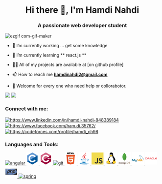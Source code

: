 <h1 align="center">Hi there 👋, I'm Hamdi Nahdi</h1>
<h3 align="center">A passionate web developer student</h3>

![ezgif com-gif-maker](https://user-images.githubusercontent.com/64764935/125171923-1dca6400-e1b7-11eb-8605-6a8daf8d87b7.gif)


- 🔭 I’m currently working ... get some knowledge

- 🌱 I’m currently learning ** react.js **                                                                                                                    

- 👨‍💻 All of my projects are available at [on github profile]            

- 📫 How to reach me **hamdinahdi2@gmail.com**

- 🤝 Welcome for every one who need help or collorabotor.

<img src="https://github-readme-stats.vercel.app/api?username=hamdinh98&&show_icons=true&title_color=ffffff&icon_color=bb2acf&text_color=daf7dc&bg_color=151515">     <img src="https://github-readme-stats.vercel.app/api/top-langs/?username=hamdinh98&langs_count=5&theme=tokyonight">




<h3 align="left">Connect with me:</h3>
<p align="left">
<a href="https://linkedin.com/in/https://www.linkedin.com/in/hamdi-nahdi-848389184" target="blank"><img align="center" src="https://raw.githubusercontent.com/rahuldkjain/github-profile-readme-generator/master/src/images/icons/Social/linked-in-alt.svg" alt="https://www.linkedin.com/in/hamdi-nahdi-848389184" height="30" width="40" /></a>
<a href="https://www.facebook.com/ham.di.35762/" target="blank"><img align="center" src="https://raw.githubusercontent.com/rahuldkjain/github-profile-readme-generator/master/src/images/icons/Social/facebook.svg" alt="https://www.facebook.com/ham.di.35762/" height="30" width="40" /></a>
<a href="https://codeforces.com/profile/https://codeforces.com/profile/hamdi_nh98" target="blank"><img align="center" src="https://cdn.jsdelivr.net/npm/simple-icons@3.0.1/icons/codeforces.svg" alt="https://codeforces.com/profile/hamdi_nh98" height="30" width="40" /></a>
</p>

<h3 align="left">Languages and Tools:</h3>
<p align="left"> <a href="https://angular.io" target="_blank"> <img src="https://angular.io/assets/images/logos/angular/angular.svg" alt="angular" width="40" height="40"/> </a> <a href="https://www.cprogramming.com/" target="_blank"> <img src="https://raw.githubusercontent.com/devicons/devicon/master/icons/c/c-original.svg" alt="c" width="40" height="40"/> </a> <a href="https://www.w3schools.com/cpp/" target="_blank"> <img src="https://raw.githubusercontent.com/devicons/devicon/master/icons/cplusplus/cplusplus-original.svg" alt="cplusplus" width="40" height="40"/> </a> <a href="https://git-scm.com/" target="_blank"> <img src="https://www.vectorlogo.zone/logos/git-scm/git-scm-icon.svg" alt="git" width="40" height="40"/> </a> <a href="https://www.w3.org/html/" target="_blank"> <img src="https://raw.githubusercontent.com/devicons/devicon/master/icons/html5/html5-original-wordmark.svg" alt="html5" width="40" height="40"/> </a> <a href="https://www.java.com" target="_blank"> <img src="https://raw.githubusercontent.com/devicons/devicon/master/icons/java/java-original.svg" alt="java" width="40" height="40"/> </a> <a href="https://developer.mozilla.org/en-US/docs/Web/JavaScript" target="_blank"> <img src="https://raw.githubusercontent.com/devicons/devicon/master/icons/javascript/javascript-original.svg" alt="javascript" width="40" height="40"/> </a> <a href="https://www.linux.org/" target="_blank"> <img src="https://raw.githubusercontent.com/devicons/devicon/master/icons/linux/linux-original.svg" alt="linux" width="40" height="40"/> </a> <a href="https://www.mongodb.com/" target="_blank"> <img src="https://raw.githubusercontent.com/devicons/devicon/master/icons/mongodb/mongodb-original-wordmark.svg" alt="mongodb" width="40" height="40"/> </a> <a href="https://www.mysql.com/" target="_blank"> <img src="https://raw.githubusercontent.com/devicons/devicon/master/icons/mysql/mysql-original-wordmark.svg" alt="mysql" width="40" height="40"/> </a> <a href="https://www.oracle.com/" target="_blank"> <img src="https://raw.githubusercontent.com/devicons/devicon/master/icons/oracle/oracle-original.svg" alt="oracle" width="40" height="40"/> </a> <a href="https://www.php.net" target="_blank"> <img src="https://raw.githubusercontent.com/devicons/devicon/master/icons/php/php-original.svg" alt="php" width="40" height="40"/> </a> <a href="https://spring.io/" target="_blank"> <img src="https://www.vectorlogo.zone/logos/springio/springio-icon.svg" alt="spring" width="40" height="40"/> </a> </p>
